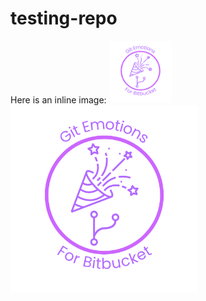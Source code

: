 # testing-repo
Here is an inline image: <img src="img/logo-git-emotions.png" width="100"/>
<br>
<img src="img/logo-git-emotions.png" width="300"/>
